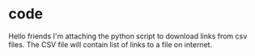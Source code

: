 # code
Hello friends 
I'm attaching the python script to download links from csv files.
The CSV file will contain list of links to a file on internet. 
